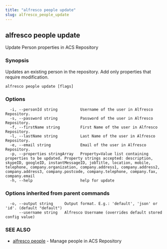 ```yaml
---
title: "alfresco people update"
slug: alfresco_people_update
---
```

## alfresco people update

Update Person properties in ACS Repository

### Synopsis

Updates an existing person in the repository.
Add only properties that require modification.

```
alfresco people update [flags]
```

### Options

```
  -i, --personId string          Username of the user in Alfresco Repository.
  -s, --password string          Password of the user in Alfresco Repository.
  -f, --firstName string         First Name of the user in Alfresco Repository.
  -l, --lastName string          Last Name of the user in Alfresco Repository.
  -e, --email string             Email of the user in Alfresco Repository.
  -p, --properties stringArray   Property=Value list containing properties to be updated. Property strings accepted: description, skypeID, googleID, instantMessageID, jobTitle, location, mobile, telephone, company.organization, company.address1, company.address2, company.address3, company.postcode, company.telephone, company.fax, company.email
  -h, --help                     help for update
```

### Options inherited from parent commands

```
  -o, --output string     Output format. E.g.: 'default', 'json' or 'id'. (default "default")
      --username string   Alfresco Username (overrides default stored config value)
```

### SEE ALSO

* [alfresco people](alfresco_people.md)	 - Manage people in ACS Repository

